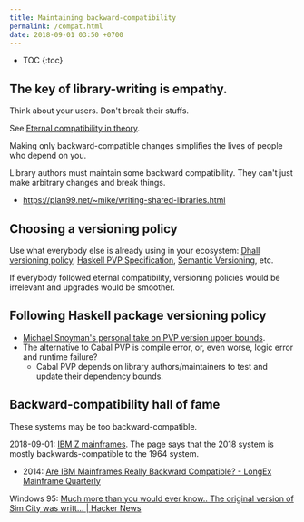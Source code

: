 ```yaml
---
title: Maintaining backward-compatibility
permalink: /compat.html
date: 2018-09-01 03:50 +0700
---
```


- TOC
{:toc}

## The key of library-writing is empathy.

Think about your users.
Don't break their stuffs.

See [Eternal compatibility in theory](https://wiki.haskell.org/The_Monad.Reader/Issue2/EternalCompatibilityInTheory).

Making only backward-compatible changes simplifies the lives of people who depend on you.

Library authors must maintain some backward compatibility.
They can't just make arbitrary changes and break things.

- https://plan99.net/~mike/writing-shared-libraries.html

## Choosing a versioning policy

Use what everybody else is already using in your ecosystem:
[Dhall versioning policy](https://github.com/dhall-lang/dhall-lang/blob/master/VERSIONING.md),
[Haskell PVP Specification](https://pvp.haskell.org/),
[Semantic Versioning](https://semver.org/),
etc.

If everybody followed eternal compatibility, versioning policies would be irrelevant and upgrades would be smoother.

## Following Haskell package versioning policy

- [Michael Snoyman's personal take on PVP version upper bounds](https://gist.github.com/snoyberg/f6f10cdbea4b9e22d1b83e490ec59a10).
- The alternative to Cabal PVP is compile error, or, even worse, logic error and runtime failure?
    - Cabal PVP depends on library authors/maintainers to test and update their dependency bounds.

## Backward-compatibility hall of fame

These systems may be too backward-compatible.

2018-09-01: [IBM Z mainframes](https://www.ibm.com/support/knowledgecenter/en/linuxonibm/liaag/wkvm/wkvm_c_overview.htm).
The page says that the 2018 system is mostly backwards-compatible to the 1964 system.

- 2014: [Are IBM Mainframes Really Backward Compatible? - LongEx Mainframe Quarterly](http://www.longpelaexpertise.com.au/ezine/IBMBackwardCompatibility.php)

Windows 95: [Much more than you would ever know.. The original version of Sim City was writt... \| Hacker News](https://news.ycombinator.com/item?id=2281932)
